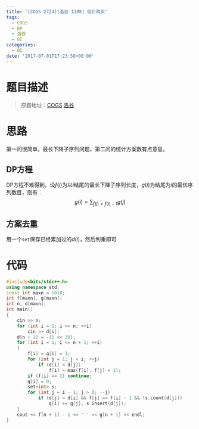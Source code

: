 ```yaml
---
title: '[COGS 2724][洛谷 1108] 低价购买'
tags:
  - COGS
  - DP
  - 洛谷
  - OI
categories:
  - OI
date: '2017-07-01T17:23:58+08:00'
---
```


# 题目描述

> 原题地址：[COGS](http://cogs.pro/cogs/problem/problem.php?pid=2724) [洛谷](https://www.luogu.org/problem/show?pid=1108)

# 思路

第一问很简单，最长下降子序列问题，第二问的统计方案数有点意思。

## DP方程
<!--more-->
DP方程不难得到，设$f(i)$为以$i$结尾的最长下降子序列长度，$g(i)$为结尾为$i$的最优序列数目，则有：
$$
g(i)=\sum_{f(j)=f(i)-1} g(j)
$$

## 方案去重

用一个`set`保存已经累加过的$d(i)$，然后判重即可

# 代码

``` cpp
#include<bits/stdc++.h>
using namespace std;
const int maxn = 5010;
int f[maxn], g[maxn];
int n, d[maxn];
int main()
{
    cin >> n;
    for (int i = 1; i <= n; ++i)
        cin >> d[i];
    d[n + 1] = -(1 << 30);
    for (int i = 1; i <= n + 1; ++i)
    {
        f[i] = g[i] = 1;
        for (int j = 1; j < i; ++j)
            if (d[i] < d[j])
                f[i] = max(f[i], f[j] + 1);
        if (f[i] == 1) continue;
        g[i] = 0;
        set<int> s;
        for (int j = i - 1; j > 0; --j)
            if (d[j] > d[i] && f[j] == f[i] - 1 && !s.count(d[j]))
                g[i] += g[j], s.insert(d[j]);
    }
    cout << f[n + 1] - 1 << ' ' << g[n + 1] << endl;
}
```
